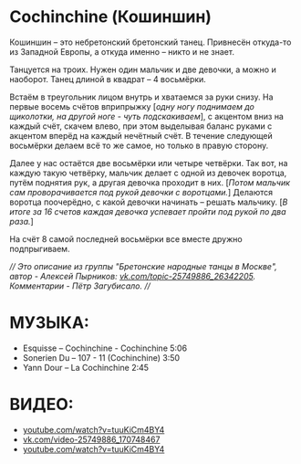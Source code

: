 Cochinchine (Кошиншин)
=========================

Кошиншин – это небретонский бретонский танец. Привнесён откуда-то из Западной Европы, а откуда именно – никто и не знает.

Танцуется на троих. Нужен один мальчик и две девочки, а можно и наоборот.
Танец длиной в квадрат – 4 восьмёрки.

Встаём в треугольник лицом внутрь и хватаемся за руки снизу. 
На первые восемь счётов вприпрыжку [_одну ногу поднимаем до щиколотки, на другой ноге - чуть подскакиваем_], с акцентом вниз на каждый счёт, скачем влево, при этом выделывая баланс руками с акцентом вперёд на каждый нечётный счёт. В течение следующей восьмёрки делаем всё то же самое, но только в правую сторону.

Далее у нас остаётся две восьмёрки или четыре четвёрки. Так вот, на каждую такую четвёрку, мальчик делает с одной из девочек воротца, путём поднятия рук, а другая девочка проходит в них. [_Потом мальчик сам проворачивается под рукой девочки с воротцами._] Делаются воротца поочерёдно, с какой девочки начинать – решать мальчику. [_В итоге за 16 счетов каждая девочка успевает пройти под рукой по два раза._]

На счёт 8 самой последней восьмёрки все вместе дружно подпрыгиваем.

_// Это описание из группы "Бретонские народные танцы в Москве", автор - Алексей Пырников: [vk.com/topic-25749886_26342205](https://vk.com/topic-25749886_26342205). Комментарии - Пётр Загубисало. //_

МУЗЫКА:
=======
- Esquisse – Cochinchine - Cochinchine 5:06
- Sonerien Du – 107 - 11 (Cochinchine) 3:50
- Yann Dour – La Cochinchine 2:45

ВИДЕО:
======
- [youtube.com/watch?v=tuuKiCm4BY4](https://www.youtube.com/watch?v=tuuKiCm4BY4)
- [vk.com/video-25749886_170748467](https://vk.com/video-25749886_170748467)
- [youtube.com/watch?v=tuuKiCm4BY4](https://www.youtube.com/watch?v=tuuKiCm4BY4)
